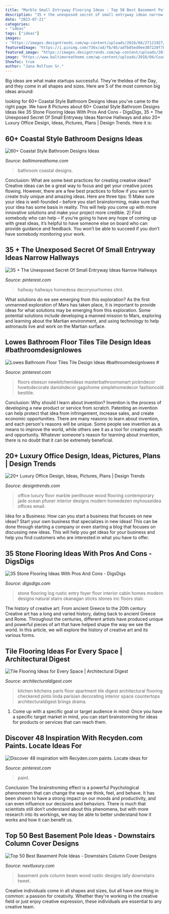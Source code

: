 ```yaml
---
title: "Marble Small Entryway Flooring Ideas : Top 50 Best Basement Pole Ideas"
description: "35 + the unexposed secret of small entryway ideas narrow hallways"
date: "2023-07-21"
categories:
- "ideas"
tags: ["ideas"]
images:
- "https://images.designtrends.com/wp-content/uploads/2016/04/27121927/Luxury-Contemporary-Home-Office-Design.jpg"
featuredImage: "https://i.pinimg.com/736x/ad/fb/05/adfb05ed0ee307220f787a8a8146367f.jpg"
featured_image: "https://images.designtrends.com/wp-content/uploads/2016/04/27121927/Luxury-Contemporary-Home-Office-Design.jpg"
image: "https://www.baltimoreathome.com/wp-content/uploads/2018/04/Coastal-Style-Bathroom-Designs-Ideas-53.jpg"
ShowToc: true
author: "Jana Rolfson Sr."
---
```



Big ideas are what make startups successful. They're theIdea of the Day, and they come in all shapes and sizes. Here are 5 of the most common big ideas around:

	

		
looking for 60+ Coastal Style Bathroom Designs Ideas you've came to the right page. We have 8 Pictures about 60+ Coastal Style Bathroom Designs Ideas like 35 Stone Flooring Ideas With Pros And Cons - DigsDigs, 35 + The Unexposed Secret Of Small Entryway Ideas Narrow Hallways and also 20+ Luxury Office Design, Ideas, Pictures, Plans | Design Trends. Here it is:
		
    
## 60+ Coastal Style Bathroom Designs Ideas

<img loading=lazy src="https://www.baltimoreathome.com/wp-content/uploads/2018/04/Coastal-Style-Bathroom-Designs-Ideas-53.jpg" onerror="this.onerror=null;this.src='https://tse1.mm.bing.net/th?id=OIP.g5eRUUottzgqnldnuw2T7gHaLA&amp;pid=15.1';" alt="60+ Coastal Style Bathroom Designs Ideas">

_Source: baltimoreathome.com_

>bathroom coastal designs. 

	

Conclusion: What are some best practices for creating creative ideas?
Creative ideas can be a great way to focus and get your creative juices flowing. However, there are a few best practices to follow if you want to create truly unique and amazing ideas. Here are three tips: 1) Make sure your idea is well-founded – before you start brainstorming, make sure that your idea has some basis in reality. This will help you come up with more innovative solutions and make your project more credible. 2) Find somebody who can help – If you’re going to have any hope of coming up with great ideas, it’s helpful to have someone else on board who can provide guidance and feedback. You won’t be able to succeed if you don’t have somebody monitoring your work.

    
## 35 + The Unexposed Secret Of Small Entryway Ideas Narrow Hallways

<img loading=lazy src="https://i.pinimg.com/736x/ad/fb/05/adfb05ed0ee307220f787a8a8146367f.jpg" onerror="this.onerror=null;this.src='https://tse4.mm.bing.net/th?id=OIP.K9wVDdvWiJ_bjpFJh4RPVQHaLH&amp;pid=15.1';" alt="35 + The Unexposed Secret Of Small Entryway Ideas Narrow Hallways">

_Source: pinterest.com_

>hallway hallways homedesa decoryourhomes clint. 

	

What solutions do we see emerging from this exploration?
As the first unmanned exploration of Mars has taken place, it is important to provide ideas for what solutions may be emerging from this exploration. Some potential solutions include developing a manned mission to Mars, exploring and learning about the Martian environment, and using technology to help astronauts live and work on the Martian surface.

    
## Lowes Bathroom Floor Tiles Tile Design Ideas #bathroomdesignlowes #

<img loading=lazy src="https://i.pinimg.com/736x/ff/8a/3f/ff8a3f568538ffac5f812e18a238c48d.jpg" onerror="this.onerror=null;this.src='https://tse2.mm.bing.net/th?id=OIP.uopzWvSEVQrqAVIoVXYkuQHaLH&amp;pid=15.1';" alt="Lowes Bathroom Floor Tiles Tile Design Ideas #bathroomdesignlowes #">

_Source: pinterest.com_

>floors elsesun newkitchenideas masterbathroomsmart pickndecor howtodecorate danishdecor gagohome simplehomedecor fashioncold besttile. 

	

Conclusion: Why should I learn about invention?
Invention is the process of developing a new product or service from scratch. Patenting an invention can help protect that idea from infringement, increase sales, and create economic opportunities. There are many reasons to learn about invention, and each person's reasons will be unique. Some people see invention as a means to improve the world, while others see it as a tool for creating wealth and opportunity. Whatever someone's reason for learning about invention, there is no doubt that it can be extremely beneficial.

    
## 20+ Luxury Office Design, Ideas, Pictures, Plans | Design Trends

<img loading=lazy src="https://images.designtrends.com/wp-content/uploads/2016/04/27121927/Luxury-Contemporary-Home-Office-Design.jpg" onerror="this.onerror=null;this.src='https://tse4.mm.bing.net/th?id=OIP.vPNstJv1Deho-9u0xKLbyAHaKi&amp;pid=15.1';" alt="20+ Luxury Office Design, Ideas, Pictures, Plans | Design Trends">

_Source: designtrends.com_

>office luxury floor marble penthouse wood flooring contemporary jade ocean pfuner interior designs modern homedezen myhouseidea offices email. 

	

Idea for a Business: How can you start a business that focuses on new ideas?
Start your own business that specializes in new ideas! This can be done through starting a company or even starting a blog that focuses on discussing new ideas. This will help you get ideas for your business and help you find customers who are interested in what you have to offer.

    
## 35 Stone Flooring Ideas With Pros And Cons - DigsDigs

<img loading=lazy src="https://www.digsdigs.com/photos/2016/08/stone-flooring-ideas-5.jpg" onerror="this.onerror=null;this.src='https://tse3.mm.bing.net/th?id=OIP.OBQR_Nfbw4LSWgxfxIbHFAHaLY&amp;pid=15.1';" alt="35 Stone Flooring Ideas With Pros And Cons - DigsDigs">

_Source: digsdigs.com_

>stone flooring log rustic entry foyer floor interior cabin homes modern designs natural stairs okanagan sticks stones inc floors stair. 

	

The history of creative art: From ancient Greece to the 20th century
Creative art has a long and varied history, dating back to ancient Greece and Rome. Throughout the centuries, different artists have produced unique and powerful pieces of art that have helped shape the way we see the world. In this article, we will explore the history of creative art and its various forms.

    
## Tile Flooring Ideas For Every Space | Architectural Digest

<img loading=lazy src="https://media.architecturaldigest.com/photos/57bb1f3ac7a54e3f0c117903/master/pass/617be3d43824629741dc8e5e40cf8311564e2322-watermarked.jpg" onerror="this.onerror=null;this.src='https://tse4.mm.bing.net/th?id=OIP.1O5zrRtwtxhonR_TJV6avwHaLH&amp;pid=15.1';" alt="Tile Flooring Ideas for Every Space | Architectural Digest">

_Source: architecturaldigest.com_

>kitchen kitchens paris floor apartment tile digest architectural flooring checkered pinto linda parisian decorating interior space countertops architecturaldigest brings drama. 

	

1. Come up with a specific goal or target audience in mind: Once you have a specific target market in mind, you can start brainstorming for ideas for products or services that can reach them.

    
## Discover 48 Inspiration With Recyden.com Paints. Locate Ideas For

<img loading=lazy src="https://i.pinimg.com/736x/1f/cc/1e/1fcc1e11b86e36aa8912c28e3ff1da96.jpg" onerror="this.onerror=null;this.src='https://tse4.mm.bing.net/th?id=OIP.w_R3WRwG_i_gKL6vDXdklAHaJ3&amp;pid=15.1';" alt="Discover 48 inspiration with Recyden.com paints. Locate ideas for">

_Source: pinterest.com_

>paint. 

	

Conclusion
The brainstroming effect is a powerful Psychological phenomenon that can change the way we think, feel, and behave. It has been shown to have a strong impact on our moods and productivity, and can even influence our decisions and behaviors. There is much that scientists still don’t understand about this phenomena, but with more research into its workings, we may be able to better understand how it works and how it can benefit us.

    
## Top 50 Best Basement Pole Ideas - Downstairs Column Cover Designs

<img loading=lazy src="http://nextluxury.com/wp-content/uploads/rustic-vintage-wood-beam-lally-column-basement-pole-cover-ideas.jpg" onerror="this.onerror=null;this.src='https://tse2.mm.bing.net/th?id=OIP.s-hkw3iwIJqoHbQ70Yt4BgAAAA&amp;pid=15.1';" alt="Top 50 Best Basement Pole Ideas - Downstairs Column Cover Designs">

_Source: nextluxury.com_

>basement pole column beam wood rustic designs lally downstairs tweet. 

	

Creative individuals come in all shapes and sizes, but all have one thing in common: a passion for creativity. Whether they're working in the creative field or just enjoy creative expression, these individuals are essential to any creative team.

